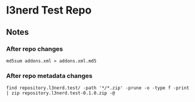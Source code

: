 # l3nerd Test Repo

## Notes

### After repo changes
`md5sum addons.xml > addons.xml.md5`

### After repo metadata changes
`find repository.l3nerd.test/ -path '*/*.zip' -prune -o -type f -print | zip repository.l3nerd.test-0.1.0.zip -@`

